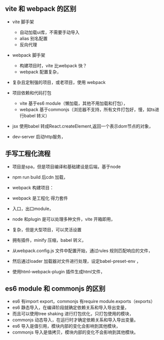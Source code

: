 ## vite 和 webpack 的区别
- vite 脚手架
  - 自动加载ui库，不需要手动导入
  - alias 别名配置
  - 反向代理
- webpack 脚手架
  - 构建项目时，vite 比webpack 快？
  - webpack 配置复杂，

- 复杂且定制强的项目，或老项目，使用 webpack
- 项目依赖和代码打包
  - vite 基于es6 module（懒加载，其他不用加载和打包），
  - webpack 基于commonjs（浏览器不支持，所有文件打包好，慢，如ts进行babel 转义）

- jsx 使用babel 转成React.createElement,返回一个表示dom节点的对象，
- dev-server 启动http服务，

## 手写工程化流程
- 项目是spa，但是项目编译和基础建设是后端，基于node
- npm run build 后cdn 加载，

- webpack 构建项目：
- webpack 是工程化 得力套件
- 入口，出口module，
- node 和plugin 是可以处理多种文件，vite 开箱即用，
- 复杂，但是大型项目，可以灵活设置
- 拥有插件，minify 压缩，babel 转义，
- 从webpack.config.js 文件中配置开始，通过rules 规则匹配响应的文件，
- 然后通过loader 加载器对文件进行处理，设定babel-preset-env ，
- 使用html-webpack-plugin 插件生成html文件，

## es6 module 和 commonjs 的区别
- es6 有import export，commonjs 有require module.exports（exports）
- es6 静态导入，在编译阶段就确定依赖关系和导入导出变量，
- 而且可以使用tree shaking 进行打包优化，只打包使用的模块，
- commonjs 动态导入，在运行时才确定依赖关系和导入导出变量。
- es6 导入是值引用，模块内部的变化会影响到其他模块，
- commonjs 导入是值拷贝，模块内部的变化不会影响到其他模块。
